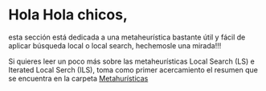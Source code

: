 # Hola Hola chicos, 
esta sección está dedicada a una metaheurística bastante útil y fácil de aplicar búsqueda local o local search, hechemosle una mirada!!!

Si quieres leer un poco más sobre las metaheurísticas Local Search (LS) e Iterated Local Serch (ILS), toma como primer acercamiento el resumen que se encuentra en la carpeta [Metahurísticas](https://github.com/DanielNeira/Metaheuristics/blob/master/Metaheuristicas.pdf)
